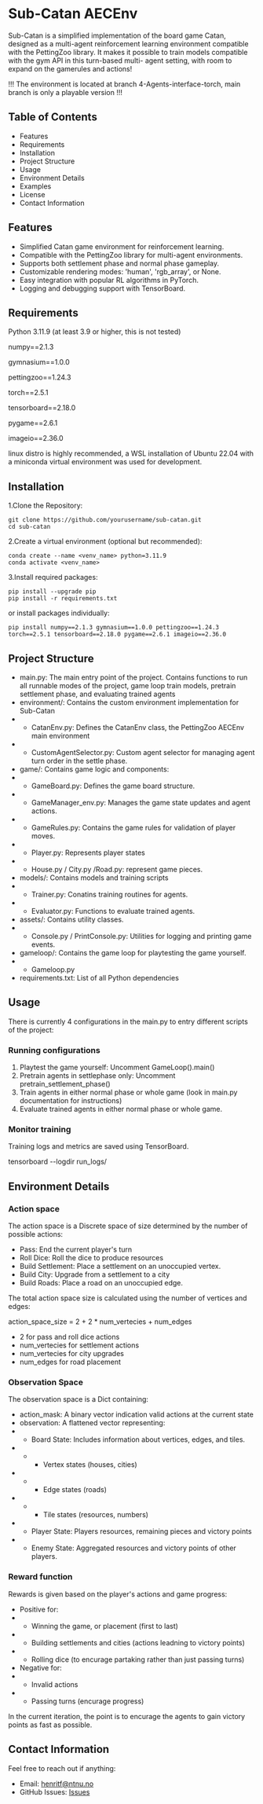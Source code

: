 # Sub-Catan AECEnv
Sub-Catan is a simplified implementation of the board game Catan, designed as a multi-agent reinforcement learning environment
compatible with the PettingZoo library. It makes it possible to train models compatible with the gym API in this turn-based multi-
agent setting, with room to expand on the gamerules and actions!

!!! The environment is located at branch 4-Agents-interface-torch, main branch is only a playable version !!!

## Table of Contents
- Features
- Requirements
- Installation
- Project Structure
- Usage
- Environment Details
- Examples
- License
- Contact Information

## Features
- Simplified Catan game environment for reinforcement learning.
- Compatible with the PettingZoo library for multi-agent environments.
- Supports both settlement phase and normal phase gameplay.
- Customizable rendering modes: 'human', 'rgb_array', or None.
- Easy integration with popular RL algorithms in PyTorch.
- Logging and debugging support with TensorBoard.

## Requirements
Python 3.11.9 (at least 3.9 or higher, this is not tested)

numpy==2.1.3

gymnasium==1.0.0

pettingzoo==1.24.3

torch==2.5.1

tensorboard==2.18.0

pygame==2.6.1

imageio==2.36.0


linux distro is highly recommended, a WSL installation of Ubuntu 22.04 with a miniconda virtual environment 
was used for development.

## Installation

1.Clone the Repository:

    git clone https://github.com/yourusername/sub-catan.git
    cd sub-catan

2.Create a virtual environment (optional but recommended):

    conda create --name <venv_name> python=3.11.9
    conda activate <venv_name>

3.Install required packages:

    pip install --upgrade pip
    pip install -r requirements.txt

or install packages individually:

    pip install numpy==2.1.3 gymnasium==1.0.0 pettingzoo==1.24.3 torch==2.5.1 tensorboard==2.18.0 pygame==2.6.1 imageio==2.36.0

## Project Structure

- main.py: The main entry point of the project. Contains functions to run all runnable modes of the project, game loop
train models, pretrain settlement phase, and evaluating trained agents
- environment/: Contains the custom environment implementation for Sub-Catan
-    - CatanEnv.py: Defines the CatanEnv class, the PettingZoo AECEnv main environment
-    - CustomAgentSelector.py: Custom agent selector for managing agent turn order in the settle phase.
- game/: Contains game logic and components:
-    - GameBoard.py: Defines the game board structure.
-    - GameManager_env.py: Manages the game state updates and agent actions.
-    - GameRules.py: Contains the game rules for validation of player moves.
-    - Player.py: Represents player states
-    - House.py / City.py /Road.py: represent game pieces.
- models/: Contains models and training scripts
-    - Trainer.py: Conatins training routines for agents.
-    - Evaluator.py: Functions to evaluate trained agents.
- assets/: Contains utility classes.
-    - Console.py / PrintConsole.py: Utilities for logging and printing game events.
- gameloop/: Contains the game loop for playtesting the game yourself.
-    - Gameloop.py
- requirements.txt: List of all Python dependencies

## Usage

There is currently 4 configurations in the main.py to entry different scripts of the project:

### Running configurations
1. Playtest the game yourself: Uncomment GameLoop().main()
2. Pretrain agents in settlephase only: Uncomment pretrain_settlement_phase()
3. Train agents in either normal phase or whole game (look in main.py documentation for instructions)
4. Evaluate trained agents in either normal phase or whole game.

### Monitor training
Training logs and metrics are saved using TensorBoard. 

tensorboard --logdir run_logs/

## Environment Details
### Action space
The action space is a Discrete space of size determined by the number of possible actions:

- Pass: End the current player's turn
- Roll Dice: Roll the dice to produce resources
- Build Settlement: Place a settlement on an unoccupied vertex.
- Build City: Upgrade from a settlement to a city
- Build Roads: Place a road on an unoccupied edge.

The total action space size is calculated using the number of vertices and edges:

action_space_size = 2 + 2 * num_vertecies + num_edges

- 2 for pass and roll dice actions
- num_vertecies for settlement actions
- num_vertecies for city upgrades
- num_edges for road placement

### Observation Space
The observation space is a Dict containing:
- action_mask: A binary vector indication valid actions at the current state
- observation: A flattened vector representing:
-    - Board State: Includes information about vertices, edges, and tiles. 
-    -    - Vertex states (houses, cities)
-    -    - Edge states (roads)
-    -    - Tile states (resources, numbers)
-    - Player State: Players resources, remaining pieces and victory points
-    - Enemy State: Aggregated resources and victory points of other players.

### Reward function
Rewards is given based on the player's actions and game progress:

- Positive for:
-    - Winning the game, or placement (first to last)
-    - Building settlements and cities (actions leadning to victory points)
-    - Rolling dice (to encurage partaking rather than just passing turns)
- Negative for:
-    - Invalid actions
-    - Passing turns (encurage progress)

In the current iteration, the point is to encurage the agents to gain victory points as fast as possible.

## Contact Information
Feel free to reach out if anything:

- Email: henritf@ntnu.no
- GitHub Issues: [Issues](https://github.com/HenrikFredriksen/sub-catan/issues)





